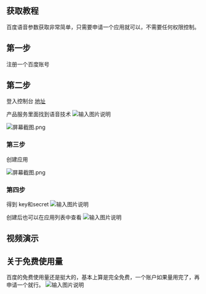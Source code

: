 ## 获取教程

百度语音参数获取非常简单，只需要申请一个应用就可以，不需要任何权限控制。


## 第一步
注册一个百度账号

## 第二步 
登入控制台
[地址](https://ai.baidu.com/)

产品服务里面找到语音技术
![输入图片说明](https://images.gitee.com/uploads/images/2020/0821/093554_d78212ee_1093073.png "屏幕截图.png")

![](https://images.gitee.com/uploads/images/2020/0821/093533_1787ffa8_1093073.png "屏幕截图.png")

### 第三步
创建应用

![](https://images.gitee.com/uploads/images/2020/0821/093839_b76a0214_1093073.png "屏幕截图.png")

### 第四步
得到 key和secret
![输入图片说明](https://images.gitee.com/uploads/images/2020/0821/093941_82cda57b_1093073.png "屏幕截图.png")

创建后也可以在应用列表中查看
![输入图片说明](https://images.gitee.com/uploads/images/2020/0821/094036_6faadb17_1093073.png "屏幕截图.png")


## 视频演示


## 关于免费使用量

百度的免费使用量还是挺大的，基本上算是完全免费，一个账户如果量用完了，再申请一个就行。
![输入图片说明](https://images.gitee.com/uploads/images/2020/0821/112541_4eb6cbd7_1093073.png "屏幕截图.png")






